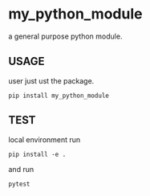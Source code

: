 # my_python_module
a general purpose python module.


## USAGE
user just ust the package.
```
pip install my_python_module
```

## TEST
local environment run 
```
pip install -e .
```
and run 

```
pytest
```
